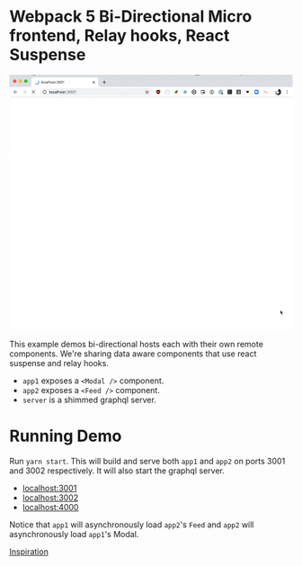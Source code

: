 # Webpack 5 Bi-Directional Micro frontend, Relay hooks, React Suspense

<img src='https://github.com/hanford/bi-directional-mfe/blob/master/example.gif' alt='preview gif' width='600px' />

This example demos bi-directional hosts each with their own remote components. We're sharing data aware components that use react suspense and relay hooks.

- `app1` exposes a `<Modal />` component.
- `app2` exposes a `<Feed />` component.
- `server` is a shimmed graphql server.

# Running Demo

Run `yarn start`. This will build and serve both `app1` and `app2` on ports 3001 and 3002 respectively. It will also start the graphql server.

- [localhost:3001](http://localhost:3001/)
- [localhost:3002](http://localhost:3002/)
- [localhost:4000](http://localhost:4000/graphql)

Notice that `app1` will asynchronously load `app2`'s `Feed` and `app2` will asynchronously load `app1`'s Modal.

[Inspiration](https://github.com/mizx/module-federation-examples/tree/master/bi-directional)
